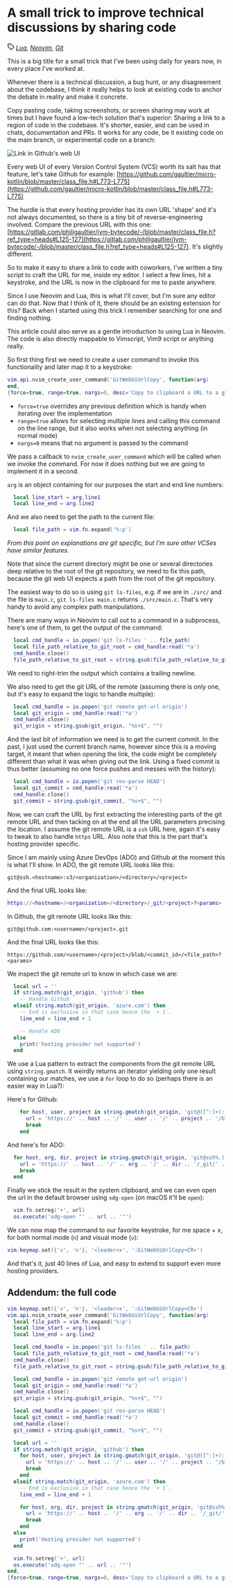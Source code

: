 # A small trick to improve technical discussions by sharing code

*<svg aria-hidden="true" focusable="false" role="img" class="octicon octicon-tag" viewBox="0 0 16 16" width="16" height="16" fill="currentColor" style="display:inline-block;user-select:none;overflow:visible"><path d="M1 7.775V2.75C1 1.784 1.784 1 2.75 1h5.025c.464 0 .91.184 1.238.513l6.25 6.25a1.75 1.75 0 0 1 0 2.474l-5.026 5.026a1.75 1.75 0 0 1-2.474 0l-6.25-6.25A1.752 1.752 0 0 1 1 7.775Zm1.5 0c0 .066.026.13.073.177l6.25 6.25a.25.25 0 0 0 .354 0l5.025-5.025a.25.25 0 0 0 0-.354l-6.25-6.25a.25.25 0 0 0-.177-.073H2.75a.25.25 0 0 0-.25.25ZM6 5a1 1 0 1 1 0 2 1 1 0 0 1 0-2Z"></path></svg> [Lua](/blog/articles-per-tag.html#Lua), [Neovim](/blog/articles-per-tag.html#Neovim), [Git](/blog/articles-per-tag.html#Git)*

This is a big title for a small trick that I've been using daily for years now, in every place I've worked at. 

Whenever there is a technical discussion, a bug hunt, or any disagreement about the codebase, I think it really helps to look at existing code to anchor the debate in reality and make it concrete.

Copy pasting code, taking screenshots, or screen sharing may work at times but I have found a low-tech solution that's superior: Sharing a link to a region of code in the codebase. It's shorter, easier, and can be used in chats, documentation and PRs. 
It works for any code, be it existing code on the main branch, or experimental code on a branch:

![Link in Github's web UI](git_web_ui_link.png)

Every web UI of every Version Control System (VCS) worth its salt has that feature, let's take Github for example: [https://github.com/gaultier/micro-kotlin/blob/master/class_file.h#L773-L775](https://github.com/gaultier/micro-kotlin/blob/master/class_file.h#L773-L775)

The hurdle is that every hosting provider has its own URL 'shape' and it's not always documented, so there is a tiny bit of reverse-engineering involved. Compare the previous URL with this one: [https://gitlab.com/philigaultier/jvm-bytecode/-/blob/master/class_file.h?ref_type=heads#L125-127](https://gitlab.com/philigaultier/jvm-bytecode/-/blob/master/class_file.h?ref_type=heads#L125-127). It's slightly different.

So to make it easy to share a link to code with coworkers, I've written a tiny script to craft the URL for me, inside my editor. I select a few lines, hit a keystroke, and the URL is now in the clipboard for me to paste anywhere.

Since I use Neovim and Lua, this is what I'll cover, but I'm sure any editor can do that. Now that I think of it, there should be an existing extension for this? Back when I started using this trick I remember searching for one and finding nothing.

This article could also serve as a gentle introduction to using Lua in Neovim. The code is also directly mappable to Vimscript, Vim9 script or anything really.

So first thing first we need to create a user command to invoke this functionality and later map it to a keystroke:

```lua
vim.api.nvim_create_user_command('GitWebUiUrlCopy', function(arg)
end,
{force=true, range=true, nargs=0, desc='Copy to clipboard a URL to a git webui for the current line'})
```

- `force=true` overrides any previous definition which is handy when iterating over the implementation
- `range=true` allows for selecting multiple lines and calling this command on the line range, but it also works when not selecting anything (in normal mode)
- `nargs=0` means that no argument is passed to the command

We pass a callback to `nvim_create_user_command` which will be called when we invoke the command. For now it does nothing but we are going to implement it in a second.

`arg` is an object containing for our purposes the start and end line numbers:

```lua
  local line_start = arg.line1
  local line_end = arg.line2
```

And we also need to get the path to the current file:

```lua
  local file_path = vim.fn.expand('%:p')
```

*From this point on explanations are git specific, but I'm sure other VCSes have similar features.*

Note that since the current directory might be one or several directories deep relative to the root of the git repository, we need to fix this path, because the git web UI expects a path from the root of the git repository.

The easiest way to do so is using `git ls-files`, e.g. if we are in `./src/` and the file is `main.c`, `git ls-files main.c` returns `./src/main.c`. That's very handy to avoid any complex path manipulations. 

There are many ways in Neovim to call out to a command in a subprocess, here's one of them, to get the output of the command:

```lua
  local cmd_handle = io.popen('git ls-files ' .. file_path)
  local file_path_relative_to_git_root = cmd_handle:read('*a')
  cmd_handle.close()
  file_path_relative_to_git_root = string.gsub(file_path_relative_to_git_root, "%s+$", "")
```

We need to right-trim the output which contains a trailing newline.

We also need to get the git URL of the remote (assuming there is only one, but it's easy to expand the logic to handle multiple):

```lua
  local cmd_handle = io.popen('git remote get-url origin')
  local git_origin = cmd_handle:read('*a')
  cmd_handle.close()
  git_origin = string.gsub(git_origin, "%s+$", "")
```

And the last bit of information we need is to get the current commit.
In the past, I just used the current branch name, however since this is a moving target, it meant that when opening the link, the code might be completely different than what it was when giving out the link. Using a fixed commit is thus better (assuming no one force pushes and messes with the history):

```lua
  local cmd_handle = io.popen('git rev-parse HEAD')
  local git_commit = cmd_handle:read('*a')
  cmd_handle.close()
  git_commit = string.gsub(git_commit, "%s+$", "")
```

Now, we can craft the URL by first extracting the interesting parts of the git remote URL and then tacking on at the end all the URL parameters precising the location.
I assume the git remote URL is a `ssh` URL here, again it's easy to tweak to also handle `https` URL. Also note that this is the part that's hosting provider specific.

Since I am mainly using Azure DevOps (ADO) and Github at the moment this is what I'll show. In ADO, the git remote URL looks like this:

```
git@ssh.<hostname>:v3/<organization>/<directory>/<project>
```

And the final URL looks like:

```lua
https://<hostname>/<organization>/<directory>/_git/<project>?<params>
```

In Github, the git remote URL looks like this:

```
git@github.com:<username>/<project>.git
```

And the final URL looks like this:

```
https://github.com/<username>/<project>/blob/<commit_id>/<file_path>?<params>
```

We inspect the git remote url to know in which case we are:

```lua
  local url = ''
  if string.match(git_origin, 'github') then
    -- Handle Github
  elseif string.match(git_origin, 'azure.com') then
    -- End is exclusive in that case hence the `+ 1`.
    line_end = line_end + 1

    -- Handle ADO
  else
    print('hosting provider not supported')
  end
```

We use a Lua pattern to extract the components from the git remote URL using `string.gmatch`. It weirdly returns an iterator yielding only one result containing our matches, we use a `for` loop to do so (perhaps there is an easier way in Lua?):

Here's for Github:

```lua
    for host, user, project in string.gmatch(git_origin, 'git@([^:]+):([^/]+)/([^/]+)%.git') do
      url = 'https://' .. host .. '/' .. user .. '/' .. project .. '/blob/' .. git_commit .. '/' .. file_path_relative_to_git_root .. '#l' .. line_start .. '-l' .. line_end
      break
    end
```

And here's for ADO:

```lua
  for host, org, dir, project in string.gmatch(git_origin, 'git@ssh%.([^:]+):v3/([^/]+)/([^/]+)/([^\n]+)') do
    url = 'https://' .. host .. '/' .. org .. '/' .. dir .. '/_git/' .. project .. '?lineStartColumn=1&lineStyle=plain&_a=contents&version=GC' .. git_commit .. '&path=' .. file_path_relative_to_git_root .. '&line=' .. line_start .. '&lineEnd=' .. line_end
    break
  end
```

Finally we stick the result in the system clipboard, and we can even open the url in the default browser using `xdg-open` (on macOS it'll be `open`):

```lua
  vim.fn.setreg('+', url)
  os.execute('xdg-open "' .. url .. '"')
```

We can now map the command to our favorite keystroke, for me space + x, for both normal mode (`n`) and visual mode (`v`):

```lua
vim.keymap.set({'v', 'n'}, '<leader>x', ':GitWebUiUrlCopy<CR>')
```

And that's it, just 40 lines of Lua, and easy to extend to support even more hosting providers.


<h2 id="addendum-the-full-code">Addendum: the full code</h2>

```lua
vim.keymap.set({'v', 'n'}, '<leader>x', ':GitWebUiUrlCopy<CR>')
vim.api.nvim_create_user_command('GitWebUiUrlCopy', function(arg)
  local file_path = vim.fn.expand('%:p')
  local line_start = arg.line1
  local line_end = arg.line2

  local cmd_handle = io.popen('git ls-files ' .. file_path)
  local file_path_relative_to_git_root = cmd_handle:read('*a')
  cmd_handle.close()
  file_path_relative_to_git_root = string.gsub(file_path_relative_to_git_root, "%s+$", "")

  local cmd_handle = io.popen('git remote get-url origin')
  local git_origin = cmd_handle:read('*a')
  cmd_handle.close()
  git_origin = string.gsub(git_origin, "%s+$", "")

  local cmd_handle = io.popen('git rev-parse HEAD')
  local git_commit = cmd_handle:read('*a')
  cmd_handle.close()
  git_commit = string.gsub(git_commit, "%s+$", "")

  local url = ''
  if string.match(git_origin, 'github') then
    for host, user, project in string.gmatch(git_origin, 'git@([^:]+):([^/]+)/([^/]+)%.git') do
      url = 'https://' .. host .. '/' .. user .. '/' .. project .. '/blob/' .. git_commit .. '/' .. file_path_relative_to_git_root .. '#L' .. line_start .. '-L' .. line_end
      break
    end
  elseif string.match(git_origin, 'azure.com') then
    -- End is exclusive in that case hence the `+ 1`.
    line_end = line_end + 1

    for host, org, dir, project in string.gmatch(git_origin, 'git@ssh%.([^:]+):v3/([^/]+)/([^/]+)/([^\n]+)') do
      url = 'https://' .. host .. '/' .. org .. '/' .. dir .. '/_git/' .. project .. '?lineStartColumn=1&lineStyle=plain&_a=contents&version=GC' .. git_commit .. '&path=' .. file_path_relative_to_git_root .. '&line=' .. line_start .. '&lineEnd=' .. line_end
      break
    end
  else
    print('Hosting provider not supported')
  end

  vim.fn.setreg('+', url)
  os.execute('xdg-open "' .. url .. '"')
end,
{force=true, range=true, nargs=0, desc='Copy to clipboard a URL to a git webui for the current line'})
```

